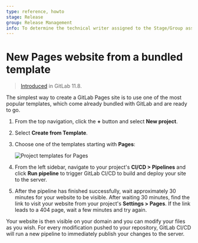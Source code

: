 ```yaml
---
type: reference, howto
stage: Release
group: Release Management
info: To determine the technical writer assigned to the Stage/Group associated with this page, see https://about.gitlab.com/handbook/engineering/ux/technical-writing/#designated-technical-writers
---
```


# New Pages website from a bundled template

> [Introduced](https://gitlab.com/gitlab-org/gitlab-foss/-/issues/47857) in GitLab 11.8.

The simplest way to create a GitLab Pages site is to use one of the most
popular templates, which come already bundled with GitLab and are ready to go.

1. From the top navigation, click the **+** button and select **New project**.
1. Select **Create from Template**.
1. Choose one of the templates starting with **Pages**:

   ![Project templates for Pages](../img/pages_project_templates_v11_8.png)

1. From the left sidebar, navigate to your project's **CI/CD > Pipelines**
   and click **Run pipeline** to trigger GitLab CI/CD to build and deploy your
   site to the server.
1. After the pipeline has finished successfully, wait approximately 30 minutes
   for your website to be visible. After waiting 30 minutes, find the link to
   visit your website from your project's **Settings > Pages**. If the link
   leads to a 404 page, wait a few minutes and try again.

Your website is then visible on your domain and you can modify your files
as you wish. For every modification pushed to your repository, GitLab CI/CD
will run a new pipeline to immediately publish your changes to the server.
